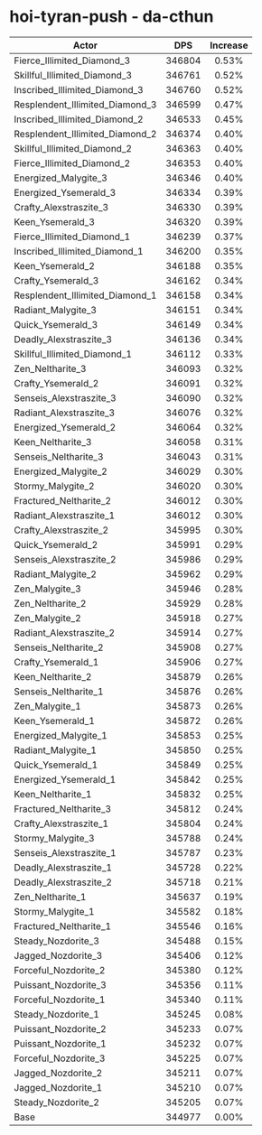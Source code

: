 # hoi-tyran-push - da-cthun
| Actor | DPS | Increase |
|---|:---:|:---:|
|Fierce_Illimited_Diamond_3|346804|0.53%|
|Skillful_Illimited_Diamond_3|346761|0.52%|
|Inscribed_Illimited_Diamond_3|346760|0.52%|
|Resplendent_Illimited_Diamond_3|346599|0.47%|
|Inscribed_Illimited_Diamond_2|346533|0.45%|
|Resplendent_Illimited_Diamond_2|346374|0.40%|
|Skillful_Illimited_Diamond_2|346363|0.40%|
|Fierce_Illimited_Diamond_2|346353|0.40%|
|Energized_Malygite_3|346346|0.40%|
|Energized_Ysemerald_3|346334|0.39%|
|Crafty_Alexstraszite_3|346330|0.39%|
|Keen_Ysemerald_3|346320|0.39%|
|Fierce_Illimited_Diamond_1|346239|0.37%|
|Inscribed_Illimited_Diamond_1|346200|0.35%|
|Keen_Ysemerald_2|346188|0.35%|
|Crafty_Ysemerald_3|346162|0.34%|
|Resplendent_Illimited_Diamond_1|346158|0.34%|
|Radiant_Malygite_3|346151|0.34%|
|Quick_Ysemerald_3|346149|0.34%|
|Deadly_Alexstraszite_3|346136|0.34%|
|Skillful_Illimited_Diamond_1|346112|0.33%|
|Zen_Neltharite_3|346093|0.32%|
|Crafty_Ysemerald_2|346091|0.32%|
|Senseis_Alexstraszite_3|346090|0.32%|
|Radiant_Alexstraszite_3|346076|0.32%|
|Energized_Ysemerald_2|346064|0.32%|
|Keen_Neltharite_3|346058|0.31%|
|Senseis_Neltharite_3|346043|0.31%|
|Energized_Malygite_2|346029|0.30%|
|Stormy_Malygite_2|346020|0.30%|
|Fractured_Neltharite_2|346012|0.30%|
|Radiant_Alexstraszite_1|346012|0.30%|
|Crafty_Alexstraszite_2|345995|0.30%|
|Quick_Ysemerald_2|345991|0.29%|
|Senseis_Alexstraszite_2|345986|0.29%|
|Radiant_Malygite_2|345962|0.29%|
|Zen_Malygite_3|345946|0.28%|
|Zen_Neltharite_2|345929|0.28%|
|Zen_Malygite_2|345918|0.27%|
|Radiant_Alexstraszite_2|345914|0.27%|
|Senseis_Neltharite_2|345908|0.27%|
|Crafty_Ysemerald_1|345906|0.27%|
|Keen_Neltharite_2|345879|0.26%|
|Senseis_Neltharite_1|345876|0.26%|
|Zen_Malygite_1|345873|0.26%|
|Keen_Ysemerald_1|345872|0.26%|
|Energized_Malygite_1|345853|0.25%|
|Radiant_Malygite_1|345850|0.25%|
|Quick_Ysemerald_1|345849|0.25%|
|Energized_Ysemerald_1|345842|0.25%|
|Keen_Neltharite_1|345832|0.25%|
|Fractured_Neltharite_3|345812|0.24%|
|Crafty_Alexstraszite_1|345804|0.24%|
|Stormy_Malygite_3|345788|0.24%|
|Senseis_Alexstraszite_1|345787|0.23%|
|Deadly_Alexstraszite_1|345728|0.22%|
|Deadly_Alexstraszite_2|345718|0.21%|
|Zen_Neltharite_1|345637|0.19%|
|Stormy_Malygite_1|345582|0.18%|
|Fractured_Neltharite_1|345546|0.16%|
|Steady_Nozdorite_3|345488|0.15%|
|Jagged_Nozdorite_3|345406|0.12%|
|Forceful_Nozdorite_2|345380|0.12%|
|Puissant_Nozdorite_3|345356|0.11%|
|Forceful_Nozdorite_1|345340|0.11%|
|Steady_Nozdorite_1|345245|0.08%|
|Puissant_Nozdorite_2|345233|0.07%|
|Puissant_Nozdorite_1|345232|0.07%|
|Forceful_Nozdorite_3|345225|0.07%|
|Jagged_Nozdorite_2|345211|0.07%|
|Jagged_Nozdorite_1|345210|0.07%|
|Steady_Nozdorite_2|345205|0.07%|
|Base|344977|0.00%|
